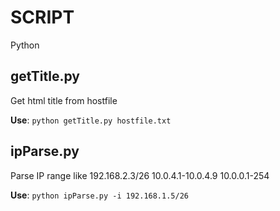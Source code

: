 # SCRIPT
Python
## getTitle.py
Get html title from hostfile

**Use**: `python getTitle.py hostfile.txt`


## ipParse.py
Parse IP range like 192.168.2.3/26 10.0.4.1-10.0.4.9 10.0.0.1-254

**Use**: `python ipParse.py -i 192.168.1.5/26`





